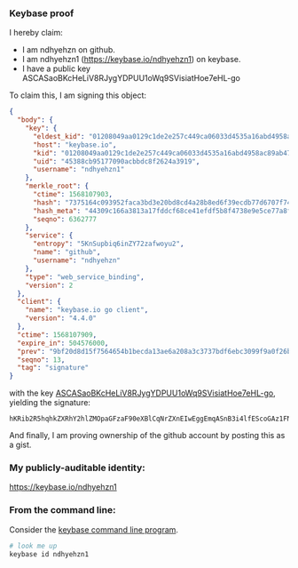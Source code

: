 ### Keybase proof

I hereby claim:

  * I am ndhyehzn on github.
  * I am ndhyehzn1 (https://keybase.io/ndhyehzn1) on keybase.
  * I have a public key ASCASaoBKcHeLiV8RJygYDPUU1oWq9SVisiatHoe7eHL-go

To claim this, I am signing this object:

```json
{
  "body": {
    "key": {
      "eldest_kid": "01208049aa0129c1de2e257c449ca06033d4535a16abd4958ac89ab47a1eede1cbfa0a",
      "host": "keybase.io",
      "kid": "01208049aa0129c1de2e257c449ca06033d4535a16abd4958ac89ab47a1eede1cbfa0a",
      "uid": "45388cb95177090acbbdc8f2624a3919",
      "username": "ndhyehzn1"
    },
    "merkle_root": {
      "ctime": 1568107903,
      "hash": "7375164c093952faca3bd3e20bd8cd4a28b8ed6f39ecdb77d6707f74414868b0c83d87ba3ff69791b71ff64d3d0b33fd339296f042ac132cfeebb9950fc14a23",
      "hash_meta": "44309c166a3813a17fddcf68ce41efdf5b8f4738e9e5ce77a8f26f78a3cdd57c",
      "seqno": 6362777
    },
    "service": {
      "entropy": "5KnSupbiq6inZY72zafwoyu2",
      "name": "github",
      "username": "ndhyehzn"
    },
    "type": "web_service_binding",
    "version": 2
  },
  "client": {
    "name": "keybase.io go client",
    "version": "4.4.0"
  },
  "ctime": 1568107909,
  "expire_in": 504576000,
  "prev": "9bf20d8d15f7564654b1becda13ae6a208a3c3737bdf6ebc3099f9a0f26bfced",
  "seqno": 13,
  "tag": "signature"
}
```

with the key [ASCASaoBKcHeLiV8RJygYDPUU1oWq9SVisiatHoe7eHL-go](https://keybase.io/ndhyehzn1), yielding the signature:

```
hKRib2R5hqhkZXRhY2hlZMOpaGFzaF90eXBlCqNrZXnEIwEggEmqASnB3i4lfEScoGAz1FNaFqvUlYrImrR6Hu3hy/oKp3BheWxvYWTESpcCDcQgm/INjRX3VkZUsb7NoTrmogijw3N73268MJn5oPJr/O3EIKmcD5OneBG62qHRctsPk1Z04wbWImLYo/D6sQdSUx9YAgHCo3NpZ8RAbaZX6fpcxWmfBmvvTJSLwVIWjPWeVdGI7pdZihZ0hSROEXaGsPNWLnXs9SNGuwLTaEN9eD+UnrMjEd5Orc35C6hzaWdfdHlwZSCkaGFzaIKkdHlwZQildmFsdWXEIHOjp3Azjl+q8R14foaeA4oNmgrIYDa45QfqGhKRJpTPo3RhZ80CAqd2ZXJzaW9uAQ==

```

And finally, I am proving ownership of the github account by posting this as a gist.

### My publicly-auditable identity:

https://keybase.io/ndhyehzn1

### From the command line:

Consider the [keybase command line program](https://keybase.io/download).

```bash
# look me up
keybase id ndhyehzn1
```
